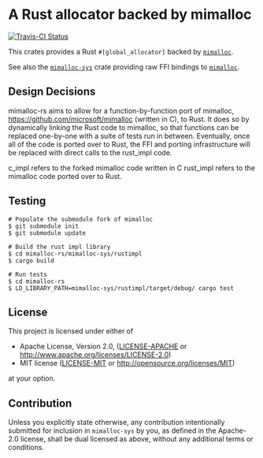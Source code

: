 A Rust allocator backed by mimalloc
===

[![Travis-CI Status]][travis]

This crates provides a Rust `#[global_allocator]` backed by [`mimalloc`].

See also the [`mimalloc-sys`] crate providing raw FFI bindings to [`mimalloc`].

## Design Decisions

mimalloc-rs aims to allow for a function-by-function port of mimalloc, https://github.com/microsoft/mimalloc (written in C), to Rust. It does so by dynamically linking the Rust code to mimalloc, so that functions can be replaced one-by-one with a suite of tests run in between. Eventually, once all of the code is ported over to Rust, the FFI and porting infrastructure will be replaced with direct calls to the rust_impl code.

c_impl refers to the forked mimalloc code written in C 
rust_impl refers to the mimalloc code ported over to Rust.

## Testing

```
# Populate the submodule fork of mimalloc
$ git submodule init
$ git submodule update

# Build the rust impl library
$ cd mimalloc-rs/mimalloc-sys/rustimpl
$ cargo build

# Run tests
$ cd mimalloc-rs
$ LD_LIBRARY_PATH=mimalloc-sys/rustimpl/target/debug/ cargo test
```

## License

This project is licensed under either of

 * Apache License, Version 2.0, ([LICENSE-APACHE](LICENSE-APACHE) or
   http://www.apache.org/licenses/LICENSE-2.0)
 * MIT license ([LICENSE-MIT](LICENSE-MIT) or
   http://opensource.org/licenses/MIT)

at your option.

## Contribution

Unless you explicitly state otherwise, any contribution intentionally submitted
for inclusion in `mimalloc-sys` by you, as defined in the Apache-2.0 license,
shall be dual licensed as above, without any additional terms or conditions.

[`mimalloc-sys`]: https://crates.io/crates/mimalloc-sys
[`mimalloc`]: https://github.com/microsoft/mimalloc
[travis]: https://travis-ci.com/gnzlbg/mimallocator
[Travis-CI Status]: https://travis-ci.com/gnzlbg/mimallocator.svg?branch=master
